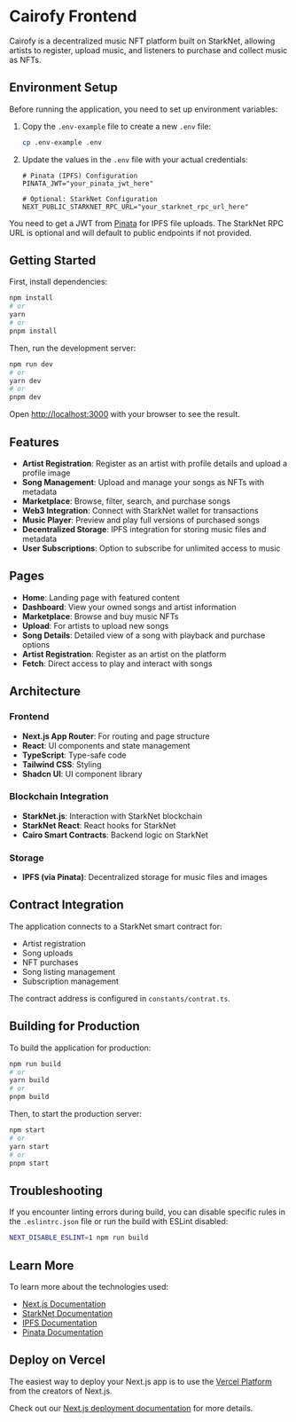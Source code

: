 # Cairofy Frontend

Cairofy is a decentralized music NFT platform built on StarkNet, allowing artists to register, upload music, and listeners to purchase and collect music as NFTs.

## Environment Setup

Before running the application, you need to set up environment variables:

1. Copy the `.env-example` file to create a new `.env` file:
   ```bash
   cp .env-example .env
   ```

2. Update the values in the `.env` file with your actual credentials:
   ```
   # Pinata (IPFS) Configuration
   PINATA_JWT="your_pinata_jwt_here"
   
   # Optional: StarkNet Configuration
   NEXT_PUBLIC_STARKNET_RPC_URL="your_starknet_rpc_url_here"
   ```

You need to get a JWT from [Pinata](https://www.pinata.cloud/) for IPFS file uploads. The StarkNet RPC URL is optional and will default to public endpoints if not provided.

## Getting Started

First, install dependencies:

```bash
npm install
# or
yarn
# or
pnpm install
```

Then, run the development server:

```bash
npm run dev
# or
yarn dev
# or
pnpm dev
```

Open [http://localhost:3000](http://localhost:3000) with your browser to see the result.

## Features

- **Artist Registration**: Register as an artist with profile details and upload a profile image
- **Song Management**: Upload and manage your songs as NFTs with metadata
- **Marketplace**: Browse, filter, search, and purchase songs
- **Web3 Integration**: Connect with StarkNet wallet for transactions
- **Music Player**: Preview and play full versions of purchased songs
- **Decentralized Storage**: IPFS integration for storing music files and metadata
- **User Subscriptions**: Option to subscribe for unlimited access to music

## Pages

- **Home**: Landing page with featured content
- **Dashboard**: View your owned songs and artist information
- **Marketplace**: Browse and buy music NFTs
- **Upload**: For artists to upload new songs
- **Song Details**: Detailed view of a song with playback and purchase options
- **Artist Registration**: Register as an artist on the platform
- **Fetch**: Direct access to play and interact with songs

## Architecture

### Frontend
- **Next.js App Router**: For routing and page structure
- **React**: UI components and state management
- **TypeScript**: Type-safe code
- **Tailwind CSS**: Styling
- **Shadcn UI**: UI component library

### Blockchain Integration
- **StarkNet.js**: Interaction with StarkNet blockchain
- **StarkNet React**: React hooks for StarkNet
- **Cairo Smart Contracts**: Backend logic on StarkNet

### Storage
- **IPFS (via Pinata)**: Decentralized storage for music files and images

## Contract Integration

The application connects to a StarkNet smart contract for:
- Artist registration
- Song uploads
- NFT purchases
- Song listing management
- Subscription management

The contract address is configured in `constants/contrat.ts`.

## Building for Production

To build the application for production:

```bash
npm run build
# or
yarn build
# or
pnpm build
```

Then, to start the production server:

```bash
npm start
# or
yarn start
# or
pnpm start
```

## Troubleshooting

If you encounter linting errors during build, you can disable specific rules in the `.eslintrc.json` file or run the build with ESLint disabled:

```bash
NEXT_DISABLE_ESLINT=1 npm run build
```

## Learn More

To learn more about the technologies used:

- [Next.js Documentation](https://nextjs.org/docs)
- [StarkNet Documentation](https://docs.starknet.io/)
- [IPFS Documentation](https://docs.ipfs.io/)
- [Pinata Documentation](https://docs.pinata.cloud/)

## Deploy on Vercel

The easiest way to deploy your Next.js app is to use the [Vercel Platform](https://vercel.com/new?utm_medium=default-template&filter=next.js&utm_source=create-next-app&utm_campaign=create-next-app-readme) from the creators of Next.js.

Check out our [Next.js deployment documentation](https://nextjs.org/docs/app/building-your-application/deploying) for more details.
